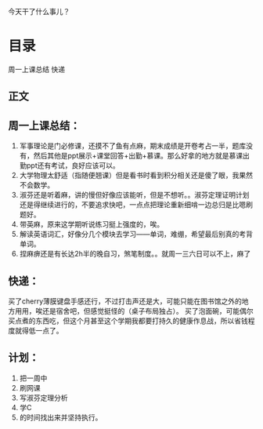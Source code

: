 今天干了什么事儿？

# 目录
周一上课总结
快递
## 正文
## 周一上课总结：
1. 军事理论是门必修课，还摸不了鱼有点麻，期末成绩是开卷考占一半，题库没有，然后其他是ppt展示+课堂回答+出勤+慕课。那么好拿的地方就是慕课出勤ppt还有考试，良好应该可以。
2. 大学物理太舒适（指随便翘课）但是看书时看到积分相关还是傻了眼，我果然不会数学。
3. 淑芬还是听着麻，讲的慢但好像应该能听，但是不想听。。淑芬定理证明计划还是得继续进行的，不要追求快吧，一点点把理论重新细啃一边总归是比嗯刷题好。
4. 带英麻，原来这学期听说练习挺上强度的，唉。
5. 解读英语词汇，好像分几个模块去学习——单词，难绷，希望最后别真的考背单词。
6. 捏麻痹还是有长达2h半的晚自习，煞笔制度。。就周一三六日可以不上，麻了

## 快递：
买了cherry薄膜键盘手感还行，不过打击声还是大，可能只能在图书馆之外的地方用用，唉还是宿舍吧，但感觉挺怪的（桌子布局独占）。
买了泡面碗，可能偶尔买点煮的东西吃，但这个月甚至这个学期我都要打持久的健康作息战，所以省钱程度就得低一点了。

## 计划：
1. 把一周中
2. 刷网课
3. 写淑芬定理分析
4. 学C
5. 的时间找出来并坚持执行。